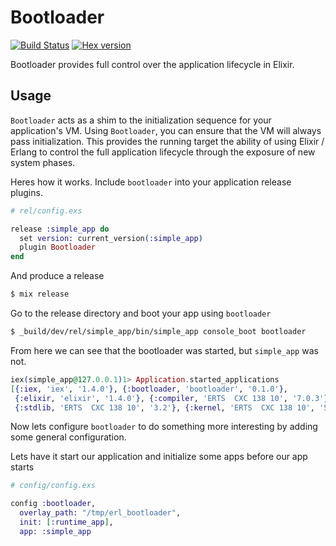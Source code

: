 # Bootloader

[![Build Status](https://travis-ci.org/nerves-project/bootloader.svg?branch=master)](https://travis-ci.org/nerves-project/bootloader)
[![Hex version](https://img.shields.io/hexpm/v/bootloader.svg "Hex version")](https://hex.pm/packages/bootloader)

Bootloader provides full control over the application lifecycle in Elixir.

## Usage

`Bootloader` acts as a shim to the initialization sequence for your application's
VM. Using `Bootloader`, you can ensure that the VM will always pass initialization.
This provides the running target the ability of using Elixir / Erlang to control
the full application lifecycle through the exposure of new system phases.

Heres how it works.
Include `bootloader` into your application release plugins.
```elixir
# rel/config.exs

release :simple_app do
  set version: current_version(:simple_app)
  plugin Bootloader
end
```

And produce a release
```sh
$ mix release
```

Go to the release directory and boot your app using `bootloader`
```sh
$ _build/dev/rel/simple_app/bin/simple_app console_boot bootloader
```

From here we can see that the bootloader was started, but `simple_app` was not.
```elixir
iex(simple_app@127.0.0.1)1> Application.started_applications
[{:iex, 'iex', '1.4.0'}, {:bootloader, 'bootloader', '0.1.0'},
 {:elixir, 'elixir', '1.4.0'}, {:compiler, 'ERTS  CXC 138 10', '7.0.3'},
 {:stdlib, 'ERTS  CXC 138 10', '3.2'}, {:kernel, 'ERTS  CXC 138 10', '5.1.1'}]
```

Now lets configure `bootloader` to do something more interesting by adding some
general configuration.

Lets have it start our application and initialize some apps before our app starts
```elixir
# config/config.exs

config :bootloader,
  overlay_path: "/tmp/erl_bootloader",
  init: [:runtime_app],
  app: :simple_app
```
